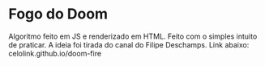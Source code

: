 # Fogo do Doom

Algoritmo feito em JS e renderizado em HTML. Feito com o simples intuito de praticar. A ideia foi tirada do canal do Filipe Deschamps.
Link abaixo:
celolink.github.io/doom-fire
